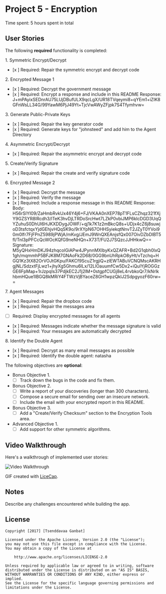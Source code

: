 # Project 5 - Encryption

Time spent: 5 hours spent in total

## User Stories

The following **required** functionality is completed:

1\. Symmetric Encrypt/Decrypt
  * [x ]  Required: Repair the symmetric encrypt and decrypt code

2\. Encrypted Message 1
  * [x ]  Required: Decrypt the government message
  * [x ]  Required: Encrypt a response and include in this README
  Response: J+mPAyixSEDnrAU75LUjDBufULX9qcLgX/UR18TVqeymi8+qYEm1+iZIK8GFnWsLL34G/99YawM6PjJ49Yt+TjcVwAWyZFjpk7S4Tfymhvw=

3\. Generate Public-Private Keys
  * [x ]  Required: Repair the key generator code
  * [x ]  Required: Generate keys for "johnsteed" and add him to the Agent Directory

4\. Asymmetric Encrypt/Decrypt
  * [x ]  Required: Repair the asymmetric encrypt and decrypt code

5\. Create/Verify Signature
  * [x ]  Required: Repair the create and verify signature code
  
6\. Encrypted Message 2
  * [x ]  Required: Decrypt the message
  * [x ]  Required: Verify the message
  * [x ]  Required: Include a response message in this README
  Response:
  Body: H56rSIYI09/ZaHmbRvkUx46Y4j6+FJ/VKAA0nXEP78pT1FLsCZhqz321fXjY9GZSYR8IRcdh3/lTeK3hvDjLTRDoSrcHwt7LZkP0vbiJMP6klcDGD3UqQYZuhuS0DhUI6HJKXDDygJOWF/+qj1k7K1z2mBkcQ8s+UDjx4cZ6j8suwjoD3tsfctqxYjdGEhjvHQqSK9o/9rXYpN67OHHSyiekqtNnvT2JZyT0YVoi90m0lfr7FjFPnZ5989jPWjA/mKvg/JEmJ9WnQXEAnjsfQx007OivDZbDlBT5fl/Tnl3pPFCcQcWOcKQfG9neNHQn+X73T/FU2J7SQzcJJHHkwQ==
  Signature: M5yQHxHmDKJ94zhqcolGiAPw4JPynnMXIbyKxQZAFR+Bd2G1qbh0lxQ1gh/mqmmhP5BFJK8M7GNAoFk2D68/0GG9bnUhRpkO8yHt/vTzchq+HGQ1Kz3tX82OrVOJtGKpu/FAKCf9ScuZ1rgjiQ+zlEWTABuVCNQMscAKRHgjNL/SdzxtFjLwz1+jhyXg5Ghmu6lLx/12LlOauumfCw5Dx2+iQulYjROGGzGE6FpMap+1rJzpqIs37PdjkEC2J1j2lM+0stgpfCUGj8eL4rvbkoQr7/kNrlkhbmHQue1IBGQ8kMRiY4FTWzVjBYaceZ8GH1wpzQklJ2SdpgyozF60rw==

7\. Agent Messages
  * [x ]  Required: Repair the dropbox code
  * [x ]  Required: Repair the messages area
  * [ ]  Required: Display encrypted messages for all agents
  * [x ]  Required: Messages indicate whether the message signature is valid
  * [x ]  Required: Your messages are automatically decrypted

8\. Identify the Double Agent
  * [x ]  Required: Decrypt as many email messages as possible
  * [x ]  Required: Identify the double agent: natasha

The following objectives are **optional**:

* Bonus Objective 1\.
  * [ ]  Track down the bugs in the code and fix them.

* Bonus Objective 2\.
  * [ ]  Write a report of your discoveries (longer than 300 characters).
  * [ ]  Compose a secure email for sending over an insecure network.
  * [ ]  Include the email with your encrypted report in this README.

* Bonus Objective 3\.
  * [ ]  Add a "Create/Verify Checksum" section to the Encryption Tools area.

* Advanced Objective 1\.
  * [ ]  Add support for other symmetric algorithms.

## Video Walkthrough

Here's a walkthrough of implemented user stories:

<img src='http://i.giphy.com/3og0IEATXkXwHaaaPe.gif' title='Video Walkthrough' width='' alt='Video Walkthrough' />

GIF created with [LiceCap](http://www.cockos.com/licecap/).

## Notes

Describe any challenges encountered while building the app.

## License

    Copyright [2017] [Tsenddavaa Ganbat]

    Licensed under the Apache License, Version 2.0 (the "License");
    you may not use this file except in compliance with the License.
    You may obtain a copy of the License at

        http://www.apache.org/licenses/LICENSE-2.0

    Unless required by applicable law or agreed to in writing, software
    distributed under the License is distributed on an "AS IS" BASIS,
    WITHOUT WARRANTIES OR CONDITIONS OF ANY KIND, either express or implied.
    See the License for the specific language governing permissions and
    limitations under the License.
